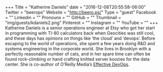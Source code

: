 +++
Title = "Katherine Daniels"
date = "2016-12-08T20:55:58-06:00"
Twitter = "beerops"
Website = "http://beero.ps/"
Type = "guest"
Facebook = ""
Linkedin = ""
Pronouns = ""
GitHub = ""
Thumbnail = "img/guests/kdaniels2.png"
Pinterest = ""
Instagram = ""
YouTube = ""
+++
Katherine Daniels is a senior operations engineer at Etsy who got her start in programming with TI-80 calculators back when Geocities was still cool, and these days has opinions on things like ‘the cloud’ and ‘devops’. Before escaping to the world of operations, she spent a few years doing R&amp;D and systems engineering in the corporate world. She lives in Brooklyn with a perfectly reasonable number of cats, and in her spare time can often be found rock-climbing or hand crafting knitted server koozies for the data center. She is co-author of O’Reilly Media’s [Effective DevOps](http://oreil.ly/1BXuIdX).
